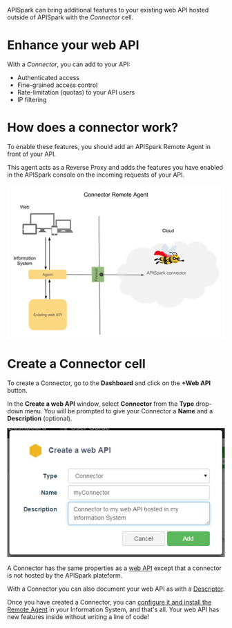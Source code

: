 
APISpark can bring additional features to your existing web API hosted outside of APISpark with the *Connector* cell.

# Enhance your web API

With a *Connector*, you can add to your API:
* Authenticated access  
* Fine-grained access control  
* Rate-limitation (quotas) to your API users  
* IP filtering

# How does a connector work?

To enable these features, you should add an APISpark Remote Agent in front of your API.

This agent acts as a Reverse Proxy and adds the features you have enabled in the APISpark console on the incoming requests of your API.

![APISPark remote agent](images/apispark-remote-agent.jpg "APISPark remote agent")

# Create a Connector cell

To create a Connector, go to the **Dashboard** and click on the **+Web API** button.

In the **Create a web API** window, select **Connector** from the **Type** drop-down menu. You will be prompted to give your Connector a **Name** and a **Description** (optional).

![Create a connector](images/create-connector.jpg "Create a connector")

A Connector has the same properties as a [web API](/technical-resources/apispark/guide/create/overview "Web API") except that a connector is not hosted by the APISpark plateform.

With a Connector you can also document your web API as with a [Descriptor](/technical-resources/apispark/guide/document/overview "Descriptor").

Once you have created a Connector, you can [configure it and install the Remote Agent](/technical-resources/apispark/guide/manage/remote-agent "Remote Agent") in your Information System, and that's all. Your web API has new features inside without writing a line of code!
